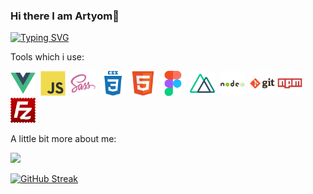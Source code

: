 ### Hi there I am Artyom👋 
[![Typing SVG](https://readme-typing-svg.herokuapp.com?color=%2336BCF7&lines=Junior+frontend+developer)](https://git.io/typing-svg)

Tools which i use:
<div>
  <img src="https://github.com/devicons/devicon/blob/master/icons/vuejs/vuejs-original.svg" title="Vue" alt="Vue" width="40" height="40"/>&nbsp;
  <img src="https://github.com/devicons/devicon/blob/master/icons/javascript/javascript-original.svg" title="JavaScript" alt="JavaScript" width="40" height="40"/>&nbsp;
  <img src="https://github.com/devicons/devicon/blob/master/icons/sass/sass-original.svg" title="SCSS" alt="SCSS" width="40" height="40"/>&nbsp;
  <img src="https://github.com/devicons/devicon/blob/master/icons/css3/css3-plain-wordmark.svg"  title="CSS3" alt="CSS" width="40" height="40"/>&nbsp;
  <img src="https://github.com/devicons/devicon/blob/master/icons/html5/html5-original.svg" title="HTML5" alt="HTML" width="40" height="40"/>&nbsp;
  <img src="https://github.com/devicons/devicon/blob/master/icons/figma/figma-original.svg"  title="Figma" alt="Figma" width="40" height="40"/>&nbsp;
  <img src="https://github.com/devicons/devicon/blob/master/icons/nuxtjs/nuxtjs-original.svg" title="NuxtJs" alt="NuxtJs" width="40" height="40"/>&nbsp;
  <img src="https://github.com/devicons/devicon/blob/master/icons/nodejs/nodejs-original-wordmark.svg" title="NodeJS" alt="NodeJS" width="40" height="40"/>&nbsp;
  <img src="https://github.com/devicons/devicon/blob/master/icons/git/git-original-wordmark.svg" title="Git" **alt="Git" width="40" height="40"/>
  <img src="https://github.com/devicons/devicon/blob/master/icons/npm/npm-original-wordmark.svg" title="Npm" **alt="Npm" width="40" height="40"/>
  <img src="https://github.com/devicons/devicon/blob/master/icons/filezilla/filezilla-plain.svg" title="Npm" **alt="Npm" width="40" height="40"/>
</div>

A little bit more about me:

<a href="https://www.codewars.com/users/Phalanaxis"><img src="https://www.codewars.com/users/Phalanaxis/badges/large"/></a>


 [![GitHub Streak](http://github-readme-streak-stats.herokuapp.com?user=Phalanaxis&theme=dark-smoky&background=000000)](https://git.io/streak-stats)
